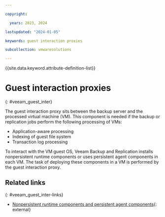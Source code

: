 ```yaml
---

copyright:

  years: 2023, 2024

lastupdated: "2024-01-05"

keywords: guest interaction proxies

subcollection: vmwaresolutions

---
```


{{site.data.keyword.attribute-definition-list}}

# Guest interaction proxies
{: #veeam_guest_inter}

The guest interaction proxy sits between the backup server and the processed virtual machine (VM). This component is needed if the backup or replication jobs perform the following processing of VMs:

* Application-aware processing
* Indexing of guest file system
* Transaction log processing

To interact with the VM guest OS, Veeam Backup and Replication installs nonpersistent runtime components or uses persistent agent components in each VM. The task of deploying these components in a VM is performed by the guest interaction proxy.

## Related links
{: #veeam_guest_inter-links}

* [Nonpersistent runtime components and persistent agent components](https://helpcenter.veeam.com/docs/backup/vsphere/runtime_process.html?ver=120){: external}
